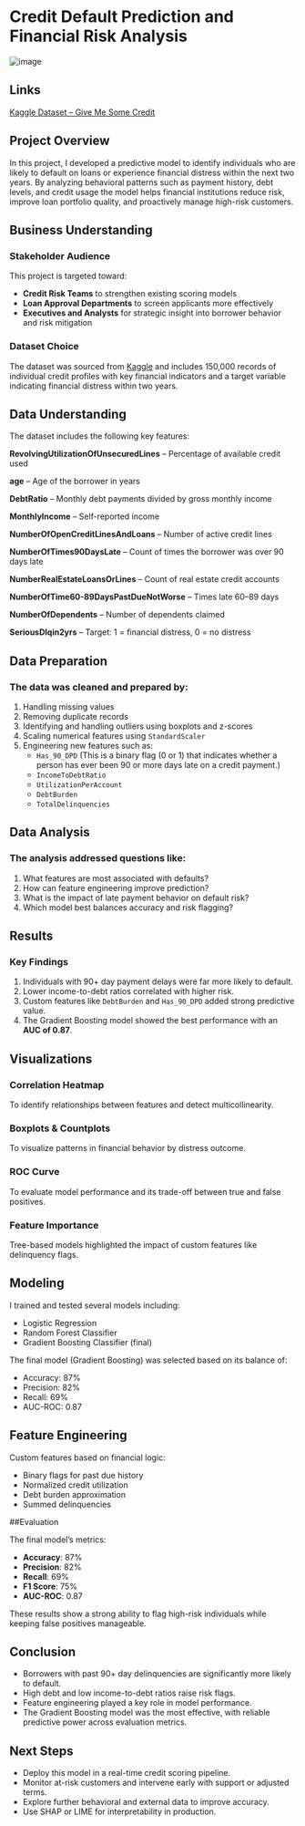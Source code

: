 # Credit Default Prediction and Financial Risk Analysis
![image](credit-risk-analysis.jpg)

## Links
[Kaggle Dataset – Give Me Some Credit](https://www.kaggle.com/c/GiveMeSomeCredit)

## Project Overview
In this project, I developed a predictive model to identify individuals who are likely to default on loans or experience financial distress within the next two years. By analyzing behavioral patterns such as payment history, debt levels, and credit usage the model helps financial institutions reduce risk, improve loan portfolio quality, and proactively manage high-risk customers.

## Business Understanding
### Stakeholder Audience
This project is targeted toward:
- **Credit Risk Teams** to strengthen existing scoring models
- **Loan Approval Departments** to screen applicants more effectively
- **Executives and Analysts** for strategic insight into borrower behavior and risk mitigation

### Dataset Choice
The dataset was sourced from [Kaggle](https://www.kaggle.com/c/GiveMeSomeCredit) and includes 150,000 records of individual credit profiles with key financial indicators and a target variable indicating financial distress within two years.

## Data Understanding
The dataset includes the following key features:

**RevolvingUtilizationOfUnsecuredLines** – Percentage of available credit used

**age** – Age of the borrower in years

**DebtRatio** – Monthly debt payments divided by gross monthly income

**MonthlyIncome** – Self-reported income

**NumberOfOpenCreditLinesAndLoans** – Number of active credit lines

**NumberOfTimes90DaysLate** – Count of times the borrower was over 90 days late

**NumberRealEstateLoansOrLines** – Count of real estate credit accounts

**NumberOfTime60-89DaysPastDueNotWorse** – Times late 60–89 days

**NumberOfDependents** – Number of dependents claimed

**SeriousDlqin2yrs** – Target: 1 = financial distress, 0 = no distress

## Data Preparation
### The data was cleaned and prepared by:
1. Handling missing values
2. Removing duplicate records
3. Identifying and handling outliers using boxplots and z-scores
4. Scaling numerical features using `StandardScaler`
5. Engineering new features such as:
   - `Has_90_DPD` (This is a binary flag (0 or 1) that indicates whether a person has ever been 90 or more days late on a credit payment.)
   - `IncomeToDebtRatio`
   - `UtilizationPerAccount`
   - `DebtBurden`
   - `TotalDelinquencies`

## Data Analysis
### The analysis addressed questions like:
1. What features are most associated with defaults?
2. How can feature engineering improve prediction?
3. What is the impact of late payment behavior on default risk?
4. Which model best balances accuracy and risk flagging?

## Results
### Key Findings
1. Individuals with 90+ day payment delays were far more likely to default.
2. Lower income-to-debt ratios correlated with higher risk.
3. Custom features like `DebtBurden` and `Has_90_DPD` added strong predictive value.
4. The Gradient Boosting model showed the best performance with an **AUC of 0.87**.

## Visualizations
### Correlation Heatmap  
To identify relationships between features and detect multicollinearity.

### Boxplots & Countplots  
To visualize patterns in financial behavior by distress outcome.

### ROC Curve  
To evaluate model performance and its trade-off between true and false positives.

### Feature Importance  
Tree-based models highlighted the impact of custom features like delinquency flags.

## Modeling
I trained and tested several models including:
- Logistic Regression
- Random Forest Classifier
- Gradient Boosting Classifier (final)

The final model (Gradient Boosting) was selected based on its balance of:
- Accuracy: 87%
- Precision: 82%
- Recall: 69%
- AUC-ROC: 0.87

## Feature Engineering
Custom features based on financial logic:
- Binary flags for past due history
- Normalized credit utilization
- Debt burden approximation
- Summed delinquencies

##Evaluation

The final model’s metrics:
- **Accuracy**: 87%
- **Precision**: 82%
- **Recall**: 69%
- **F1 Score**: 75%
- **AUC-ROC**: 0.87

These results show a strong ability to flag high-risk individuals while keeping false positives manageable.

## Conclusion
- Borrowers with past 90+ day delinquencies are significantly more likely to default.
- High debt and low income-to-debt ratios raise risk flags.
- Feature engineering played a key role in model performance.
- The Gradient Boosting model was the most effective, with reliable predictive power across evaluation metrics.

## Next Steps
- Deploy this model in a real-time credit scoring pipeline.
- Monitor at-risk customers and intervene early with support or adjusted terms.
- Explore further behavioral and external data to improve accuracy.
- Use SHAP or LIME for interpretability in production.

